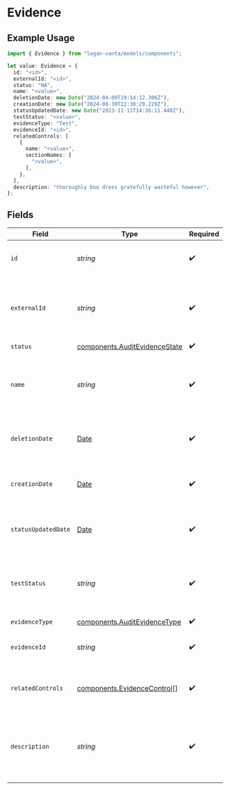 # Evidence

## Example Usage

```typescript
import { Evidence } from "logan-vanta/models/components";

let value: Evidence = {
  id: "<id>",
  externalId: "<id>",
  status: "NA",
  name: "<value>",
  deletionDate: new Date("2024-04-09T19:14:12.306Z"),
  creationDate: new Date("2024-08-30T22:30:29.229Z"),
  statusUpdatedDate: new Date("2023-11-11T14:36:11.448Z"),
  testStatus: "<value>",
  evidenceType: "Test",
  evidenceId: "<id>",
  relatedControls: [
    {
      name: "<value>",
      sectionNames: [
        "<value>",
      ],
    },
  ],
  description: "thoroughly boo dress gratefully wasteful however",
};
```

## Fields

| Field                                                                                         | Type                                                                                          | Required                                                                                      | Description                                                                                   |
| --------------------------------------------------------------------------------------------- | --------------------------------------------------------------------------------------------- | --------------------------------------------------------------------------------------------- | --------------------------------------------------------------------------------------------- |
| `id`                                                                                          | *string*                                                                                      | :heavy_check_mark:                                                                            | Vanta internal reference to evidence                                                          |
| `externalId`                                                                                  | *string*                                                                                      | :heavy_check_mark:                                                                            | This is a static UUID to map Audit Firm controls to Vanta controls                            |
| `status`                                                                                      | [components.AuditEvidenceState](../../models/components/auditevidencestate.md)                | :heavy_check_mark:                                                                            | N/A                                                                                           |
| `name`                                                                                        | *string*                                                                                      | :heavy_check_mark:                                                                            | Mutable name for evidence. Not guaranteed to be unique.                                       |
| `deletionDate`                                                                                | [Date](https://developer.mozilla.org/en-US/docs/Web/JavaScript/Reference/Global_Objects/Date) | :heavy_check_mark:                                                                            | The date this Audit Evidence was deleted                                                      |
| `creationDate`                                                                                | [Date](https://developer.mozilla.org/en-US/docs/Web/JavaScript/Reference/Global_Objects/Date) | :heavy_check_mark:                                                                            | The date this Audit Evidence was created                                                      |
| `statusUpdatedDate`                                                                           | [Date](https://developer.mozilla.org/en-US/docs/Web/JavaScript/Reference/Global_Objects/Date) | :heavy_check_mark:                                                                            | Point in time that status was last updated                                                    |
| `testStatus`                                                                                  | *string*                                                                                      | :heavy_check_mark:                                                                            | The outcome of the automated test run, for Test-type evidence                                 |
| `evidenceType`                                                                                | [components.AuditEvidenceType](../../models/components/auditevidencetype.md)                  | :heavy_check_mark:                                                                            | N/A                                                                                           |
| `evidenceId`                                                                                  | *string*                                                                                      | :heavy_check_mark:                                                                            | Unique identifier for evidence                                                                |
| `relatedControls`                                                                             | [components.EvidenceControl](../../models/components/evidencecontrol.md)[]                    | :heavy_check_mark:                                                                            | The controls associated to this evidence                                                      |
| `description`                                                                                 | *string*                                                                                      | :heavy_check_mark:                                                                            | The description for the evidence. It will be set to null if the evidence is deleted           |